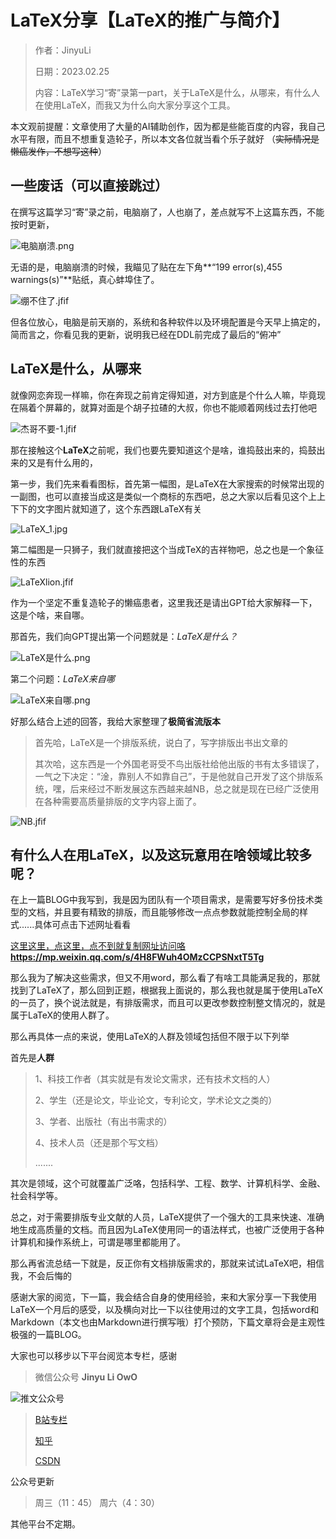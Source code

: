   [//]: // (作者：JinyuLi)
  [//]: // (日期：2023.02.25)
  [//]: // (内容：LaTeX的推广与简介)

# LaTeX分享【LaTeX的推广与简介】

>作者：JinyuLi
>
>日期：2023.02.25
>
>内容：LaTeX学习“寄”录第一part，关于LaTeX是什么，从哪来，有什么人在使用LaTeX，而我又为什么向大家分享这个工具。

本文观前提醒：文章使用了大量的AI辅助创作，因为都是些能百度的内容，我自己水平有限，而且不想重复造轮子，所以本文各位就当看个乐子就好
（~~实际情况是懒癌发作，不想写这种~~）

## 一些废话（可以直接跳过）

在撰写这篇学习“寄”录之前，电脑崩了，人也崩了，差点就写不上这篇东西，不能按时更新，

![电脑崩溃.png](https://pic5.58cdn.com.cn/nowater/webim/big/n_v211904f8533044773b05fbbe9b56d94a2.png "痛心疾首")

无语的是，电脑崩溃的时候，我瞄见了贴在左下角**“199 error(s),455 warnings(s)”**贴纸，真心蚌埠住了。

![绷不住了.jfif](https://pic5.58cdn.com.cn/nowater/webim/big/n_v22e1f791841ca45488f353fb7c945ee17.jpg "绷不住了")

但各位放心，电脑是前天崩的，系统和各种软件以及环境配置是今天早上搞定的，简而言之，你看见我的更新，说明我已经在DDL前完成了最后的“俯冲”

## LaTeX是什么，从哪来

就像网恋奔现一样嘛，你在奔现之前肯定得知道，对方到底是个什么人嘛，毕竟现在隔着个屏幕的，就算对面是个胡子拉碴的大叔，你也不能顺着网线过去打他吧

![杰哥不要-1.jfif](https://pic4.58cdn.com.cn/nowater/webim/big/n_v21701b63e67c9418fbeff9dd71ba58c10.jpg "杰哥不要-1")

那在接触这个**LaTeX**之前呢，我们也要先要知道这个是啥，谁捣鼓出来的，捣鼓出来的又是有什么用的，

第一步，我们先来看看图标，首先第一幅图，是LaTeX在大家搜索的时候常出现的一副图，也可以直接当成这是类似一个商标的东西吧，总之大家以后看见这个上上下下的文字图片就知道了，这个东西跟LaTeX有关

![LaTeX_1.jpg](https://pic7.58cdn.com.cn/nowater/webim/big/n_v224e0d42ffe6f48bd99c92153233b8c29.jpg)

第二幅图是一只狮子，我们就直接把这个当成TeX的吉祥物吧，总之也是一个象征性的东西

![LaTeXlion.jfif](https://pic3.58cdn.com.cn/nowater/webim/big/n_v2b96d47096c374f9d96bc8fa4bb859597.jpg)

作为一个坚定不重复造轮子的懒癌患者，这里我还是请出GPT给大家解释一下，这是个啥，来自哪。

那首先，我们向GPT提出第一个问题就是：*LaTeX是什么？*

![LaTeX是什么.png](https://pic7.58cdn.com.cn/nowater/webim/big/n_v2fe3a5d6cb7d34ee5be7b3e34dbad8684.png)

第二个问题：*LaTeX来自哪*

![LaTeX来自哪.png](https://pic3.58cdn.com.cn/nowater/webim/big/n_v2304276b0b9464d4490883a1e67c4f596.png)

好那么结合上述的回答，我给大家整理了**极简省流版本**

>首先哈，LaTeX是一个排版系统，说白了，写字排版出书出文章的
>
>其次哈，这东西是一个外国老哥受不鸟出版社给他出版的书有太多错误了，一气之下决定：“淦，靠别人不如靠自己”，于是他就自己开发了这个排版系统，嘿，后来经过不断发展这东西越来越NB，总之就是现在已经广泛使用在各种需要高质量排版的文字内容上面了。

![NB.jfif](https://pic4.58cdn.com.cn/nowater/webim/big/n_v205ed4df33e0147b8aff9abbb829edfe0.jpg)

## 有什么人在用LaTeX，以及这玩意用在啥领域比较多呢？

在上一篇BLOG中我写到，我是因为团队有一个项目需求，是需要写好多份技术类型的文档，并且要有精致的排版，而且能够修改一点点参数就能控制全局的样式......具体可点击下述网址看看

[这里这里，点这里，点不到就复制网址访问咯](https://mp.weixin.qq.com/s/4H8FWuh4OMzCCPSNxtT5Tg) **<https://mp.weixin.qq.com/s/4H8FWuh4OMzCCPSNxtT5Tg>**

那么我为了解决这些需求，但又不用word，那么看了有啥工具能满足我的，那就找到了LaTeX了，那么回到正题，根据我上面说的，那么我也就是属于使用LaTeX的一员了，换个说法就是，有排版需求，而且可以更改参数控制整文情况的，就是属于LaTeX的使用人群了。

那么再具体一点的来说，使用LaTeX的人群及领域包括但不限于以下列举

首先是**人群**
>1、科技工作者（其实就是有发论文需求，还有技术文档的人）
>
>2、学生（还是论文，毕业论文，专利论文，学术论文之类的）
>
>3、学者、出版社（有出书需求的）
>
>4、技术人员（还是那个写文档）
>
>.......

其次是领域，这个可就覆盖广泛咯，包括科学、工程、数学、计算机科学、金融、社会科学等。

总之，对于需要排版专业文献的人员，LaTeX提供了一个强大的工具来快速、准确地生成高质量的文档。而且因为LaTeX使用同一的语法样式，也被广泛使用于各种计算机和操作系统上，可谓是哪里都能用了。

那么再省流总结一下就是，反正你有文档排版需求的，那就来试试LaTeX吧，相信我，不会后悔的

感谢大家的阅览，下一篇，我会结合自身的使用经验，来和大家分享一下我使用LaTeX一个月后的感受，以及横向对比一下以往使用过的文字工具，包括word和Markdown（本文也由Markdown进行撰写哦）打个预防，下篇文章将会是主观性极强的一篇BLOG。

大家也可以移步以下平台阅览本专栏，感谢

>微信公众号 **Jinyu Li OwO**

![推文公众号](https://pic6.58cdn.com.cn/nowater/webim/big/n_v289de6f6b045343b382e79ba62c813913.png "推文平台")

>[B站专栏](https://www.bilibili.com/read/cv21970159)
>
>[知乎](https://www.zhihu.com/column/c_1611528726348275712)
>
>[CSDN](https://blog.csdn.net/ljy025/category_12214744.html)

公众号更新
>周三（11：45） 周六（4：30）

其他平台不定期。
